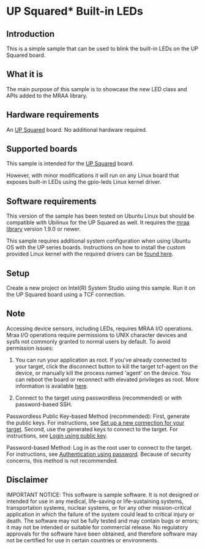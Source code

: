 # UP Squared* Built-in LEDs

## Introduction
This is a simple sample that can be used to blink the built-in LEDs on the UP Squared board.

## What it is

The main purpose of this sample is to showcase the new LED class and APIs added to the MRAA library.

## Hardware requirements

An [UP Squared](http://www.up-board.org/) board. No additional hardware required.

## Supported boards

This sample is intended for the [UP Squared](http://www.up-board.org/) board.

However, with minor modifications it will run on any Linux board that exposes built-in LEDs using the
gpio-leds Linux kernel driver.

## Software requirements
This version of the sample has been tested on Ubuntu Linux but should be compatible with Ubilinux for the UP Squared as well.
It requires the [mraa library](https://github.com/intel-iot-devkit/mraa) version 1.9.0 or newer. 

This sample requires additional system configuration when using Ubuntu OS with the UP series boards. Instructions on how to install the custom provided Linux kernel with the required drivers can be [found here](https://wiki.up-community.org/Ubuntu#Ubuntu_18.04_installation_and_configuration).

## Setup
Create a new project on Intel(R) System Studio using this sample. Run it on the UP Squared board using a TCF connection.

## Note

Accessing device sensors, including LEDs, requires MRAA I/O operations. Mraa I/O operations require permissions to UNIX character devices and sysfs not commonly granted to normal users by default. To avoid permission issues:

1. You can run your application as root. If you've already connected to your target, click the disconnect button to kill the target tcf-agent on the device, or manually kill the process named 'agent' on the device. You can reboot the board or reconnect with elevated privileges as root. More information is available [here](https://software.intel.com/en-us/developing-projects-with-intel-system-studio-c-creating-an-ssh-connection).

2. Connect to the target using passwordless (recommended) or with password-based SSH.

Passwordless Public Key-based Method (recommended):
First, generate the public keys. For instructions, see [Set up a new connection for your target](https://software.intel.com/en-us/developing-projects-with-intel-system-studio-c-2019-beta-creating-an-ssh-connection). 
Second, use the generated keys to connect to the target. For instructions, see [Login using public key](https://software.intel.com/en-us/developing-projects-with-intel-system-studio-c-2019-beta-connecting-to-target).

Password-based Method: 
Log in as the root user to connect to the target. For instructions, see [Authentication using password](https://software.intel.com/en-us/developing-projects-with-intel-system-studio-c-2019-beta-connecting-to-target). Because of security concerns, this method is not recommended.


## Disclaimer
IMPORTANT NOTICE: This software is sample software. It is not designed or intended for use in any medical, life-saving or life-sustaining systems, transportation systems, nuclear systems, or for any other mission-critical application in which the failure of the system could lead to critical injury or death. The software may not be fully tested and may contain bugs or errors; it may not be intended or suitable for commercial release. No regulatory approvals for the software have been obtained, and therefore software may not be certified for use in certain countries or environments.
